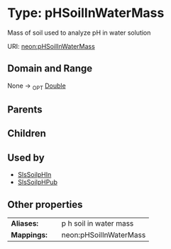
# Type: pHSoilInWaterMass


Mass of soil used to analyze pH in water solution

URI: [neon:pHSoilInWaterMass](https://data.neonscience.org/pHSoilInWaterMass)


## Domain and Range

None ->  <sub>OPT</sub> [Double](types/Double.md)

## Parents


## Children


## Used by

 * [SlsSoilpHIn](SlsSoilpHIn.md)
 * [SlsSoilpHPub](SlsSoilpHPub.md)

## Other properties

|  |  |  |
| --- | --- | --- |
| **Aliases:** | | p h soil in water mass |
| **Mappings:** | | neon:pHSoilInWaterMass |

